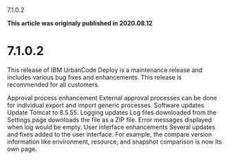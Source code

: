 





7.1.0.2

**This article was originaly published in 2020.08.12**


7.1.0.2
=======




This release of IBM UrbanCode Deploy is a maintenance release and includes various bug fixes and enhancements. This release is recommended for all customers.

Approval process enhancement
External approval processes can be done for individual export and import generic processes.
Software updates
Update Tomcat to 8.5.55.
Logging updates
Log files downloaded from the Settings page downloads the file as a ZIP file.
Error messages displayed when log would be empty.
User interface enhancements
Several updates and fixes added to the user interface. For example, the compare version information like environment, resource, and snapshot comparison is now its own page.






